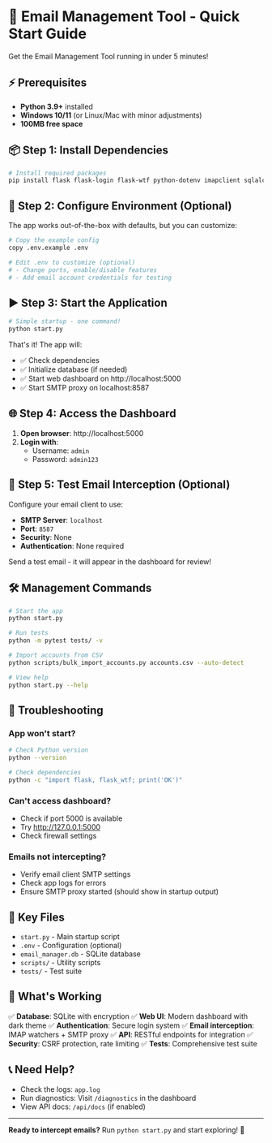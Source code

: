 # 🚀 Email Management Tool - Quick Start Guide

Get the Email Management Tool running in under 5 minutes!

## ⚡ Prerequisites

- **Python 3.9+** installed
- **Windows 10/11** (or Linux/Mac with minor adjustments)
- **100MB free space**

## 📦 Step 1: Install Dependencies

```bash
# Install required packages
pip install flask flask-login flask-wtf python-dotenv imapclient sqlalchemy cryptography
```

## 🔧 Step 2: Configure Environment (Optional)

The app works out-of-the-box with defaults, but you can customize:

```bash
# Copy the example config
copy .env.example .env

# Edit .env to customize (optional)
# - Change ports, enable/disable features
# - Add email account credentials for testing
```

## ▶️ Step 3: Start the Application

```bash
# Simple startup - one command!
python start.py
```

That's it! The app will:
- ✅ Check dependencies
- ✅ Initialize database (if needed)
- ✅ Start web dashboard on http://localhost:5000
- ✅ Start SMTP proxy on localhost:8587

## 🌐 Step 4: Access the Dashboard

1. **Open browser**: http://localhost:5000
2. **Login with**:
   - Username: `admin`
   - Password: `admin123`

## 📧 Step 5: Test Email Interception (Optional)

Configure your email client to use:
- **SMTP Server**: `localhost`
- **Port**: `8587`
- **Security**: None
- **Authentication**: None required

Send a test email - it will appear in the dashboard for review!

## 🛠️ Management Commands

```bash
# Start the app
python start.py

# Run tests
python -m pytest tests/ -v

# Import accounts from CSV
python scripts/bulk_import_accounts.py accounts.csv --auto-detect

# View help
python start.py --help
```

## 🔧 Troubleshooting

### App won't start?
```bash
# Check Python version
python --version

# Check dependencies
python -c "import flask, flask_wtf; print('OK')"
```

### Can't access dashboard?
- Check if port 5000 is available
- Try http://127.0.0.1:5000
- Check firewall settings

### Emails not intercepting?
- Verify email client SMTP settings
- Check app logs for errors
- Ensure SMTP proxy started (should show in startup output)

## 📁 Key Files

- `start.py` - Main startup script
- `.env` - Configuration (optional)
- `email_manager.db` - SQLite database
- `scripts/` - Utility scripts
- `tests/` - Test suite

## 🎯 What's Working

✅ **Database**: SQLite with encryption
✅ **Web UI**: Modern dashboard with dark theme
✅ **Authentication**: Secure login system
✅ **Email interception**: IMAP watchers + SMTP proxy
✅ **API**: RESTful endpoints for integration
✅ **Security**: CSRF protection, rate limiting
✅ **Tests**: Comprehensive test suite

## 📞 Need Help?

- Check the logs: `app.log`
- Run diagnostics: Visit `/diagnostics` in the dashboard
- View API docs: `/api/docs` (if enabled)

---

**Ready to intercept emails?** Run `python start.py` and start exploring! 🎉